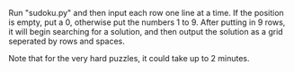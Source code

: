 Run "sudoku.py" and then input each row one line at a time. If the position is empty, put a 0, otherwise put the numbers 1 to 9. After putting in 9 rows, it will begin searching for a solution, and then output the solution as a grid seperated by rows and spaces.

Note that for the very hard puzzles, it could take up to 2 minutes.
